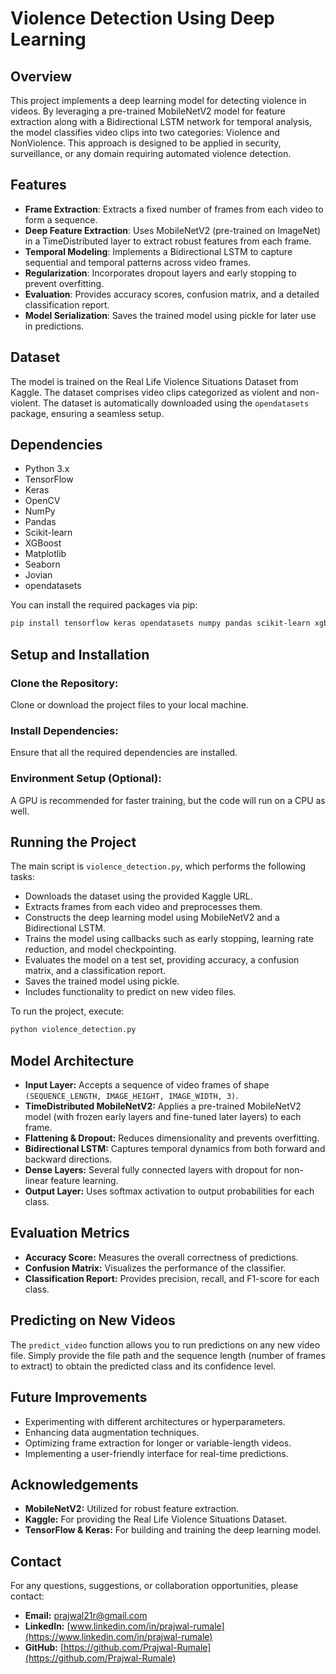 # Violence Detection Using Deep Learning

## Overview
This project implements a deep learning model for detecting violence in videos. By leveraging a pre-trained MobileNetV2 model for feature extraction along with a Bidirectional LSTM network for temporal analysis, the model classifies video clips into two categories: Violence and NonViolence. This approach is designed to be applied in security, surveillance, or any domain requiring automated violence detection.

## Features
- **Frame Extraction**: Extracts a fixed number of frames from each video to form a sequence.
- **Deep Feature Extraction**: Uses MobileNetV2 (pre-trained on ImageNet) in a TimeDistributed layer to extract robust features from each frame.
- **Temporal Modeling**: Implements a Bidirectional LSTM to capture sequential and temporal patterns across video frames.
- **Regularization**: Incorporates dropout layers and early stopping to prevent overfitting.
- **Evaluation**: Provides accuracy scores, confusion matrix, and a detailed classification report.
- **Model Serialization**: Saves the trained model using pickle for later use in predictions.

## Dataset
The model is trained on the Real Life Violence Situations Dataset from Kaggle. The dataset comprises video clips categorized as violent and non-violent. The dataset is automatically downloaded using the `opendatasets` package, ensuring a seamless setup.

## Dependencies
- Python 3.x
- TensorFlow
- Keras
- OpenCV
- NumPy
- Pandas
- Scikit-learn
- XGBoost
- Matplotlib
- Seaborn
- Jovian
- opendatasets

You can install the required packages via pip:

```bash
pip install tensorflow keras opendatasets numpy pandas scikit-learn xgboost matplotlib seaborn jovian opencv-python
```
## Setup and Installation

### Clone the Repository:
Clone or download the project files to your local machine.

### Install Dependencies:
Ensure that all the required dependencies are installed.

### Environment Setup (Optional):
A GPU is recommended for faster training, but the code will run on a CPU as well.

## Running the Project

The main script is `violence_detection.py`, which performs the following tasks:

- Downloads the dataset using the provided Kaggle URL.
- Extracts frames from each video and preprocesses them.
- Constructs the deep learning model using MobileNetV2 and a Bidirectional LSTM.
- Trains the model using callbacks such as early stopping, learning rate reduction, and model checkpointing.
- Evaluates the model on a test set, providing accuracy, a confusion matrix, and a classification report.
- Saves the trained model using pickle.
- Includes functionality to predict on new video files.

To run the project, execute:

```bash
python violence_detection.py
```

## Model Architecture

- **Input Layer:** Accepts a sequence of video frames of shape `(SEQUENCE_LENGTH, IMAGE_HEIGHT, IMAGE_WIDTH, 3)`.
- **TimeDistributed MobileNetV2:** Applies a pre-trained MobileNetV2 model (with frozen early layers and fine-tuned later layers) to each frame.
- **Flattening & Dropout:** Reduces dimensionality and prevents overfitting.
- **Bidirectional LSTM:** Captures temporal dynamics from both forward and backward directions.
- **Dense Layers:** Several fully connected layers with dropout for non-linear feature learning.
- **Output Layer:** Uses softmax activation to output probabilities for each class.

## Evaluation Metrics

- **Accuracy Score:** Measures the overall correctness of predictions.
- **Confusion Matrix:** Visualizes the performance of the classifier.
- **Classification Report:** Provides precision, recall, and F1-score for each class.

## Predicting on New Videos

The `predict_video` function allows you to run predictions on any new video file. Simply provide the file path and the sequence length (number of frames to extract) to obtain the predicted class and its confidence level.

## Future Improvements

- Experimenting with different architectures or hyperparameters.
- Enhancing data augmentation techniques.
- Optimizing frame extraction for longer or variable-length videos.
- Implementing a user-friendly interface for real-time predictions.

## Acknowledgements

- **MobileNetV2:** Utilized for robust feature extraction.
- **Kaggle:** For providing the Real Life Violence Situations Dataset.
- **TensorFlow & Keras:** For building and training the deep learning model.

## Contact
For any questions, suggestions, or collaboration opportunities, please contact:

- **Email:** [prajwal21r@gmail.com](mailto:prajwal21r@gmail.com)
- **LinkedIn:** [www.linkedin.com/in/prajwal-rumale](https://www.linkedin.com/in/prajwal-rumale)
- **GitHub:** [https://github.com/Prajwal-Rumale](https://github.com/Prajwal-Rumale)



